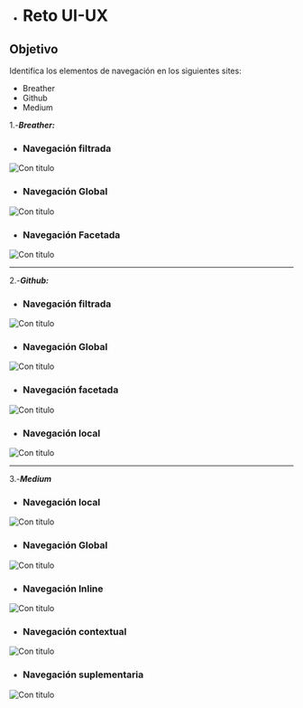 - # Reto UI-UX
 ## Objetivo

Identifica los elementos de navegación en los siguientes sites:

- Breather
- Github
- Medium

1.-***Breather:***
- ### Navegación filtrada

![Con titulo](assets/docs/img1.png "titulo")

- ### Navegación Global

![Con titulo](assets/docs/img2.png "titulo")

- ### Navegación Facetada

![Con titulo](assets/docs/img2.png "titulo")

***

2.-***Github:***

- ### Navegación filtrada 

![Con titulo](assets/docs/git1.png "titulo")

- ### Navegación Global

![Con titulo](assets/docs/git2.png "titulo")

- ### Navegación facetada

![Con titulo](assets/docs/git3.png "titulo")

- ### Navegación local

![Con titulo](assets/docs/git4.png "titulo")

***

3.-***Medium***

- ### Navegación local

![Con titulo](assets/docs/med1.png "titulo")

- ### Navegación Global

![Con titulo](assets/docs/med2.png "titulo")

- ### Navegación Inline

![Con titulo](assets/docs/med3.png "titulo")

- ### Navegación contextual

![Con titulo](assets/docs/med4.png "titulo")

- ### Navegación suplementaria

![Con titulo](assets/docs/med5.png "titulo")